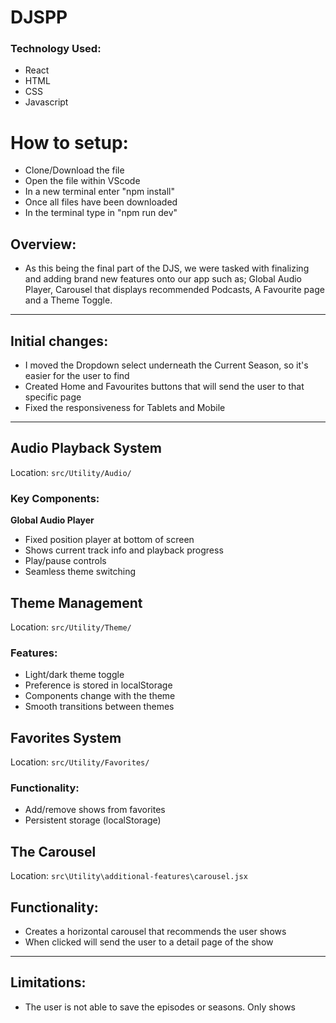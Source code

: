 # DJSPP

### Technology Used:

- React
- HTML
- CSS
- Javascript

# How to setup:

- Clone/Download the file
- Open the file within VScode
- In a new terminal enter "npm install"
- Once all files have been downloaded
- In the terminal type in "npm run dev"

## Overview:

- As this being the final part of the DJS, we were tasked with finalizing and adding brand new features onto our app such as;
  Global Audio Player, Carousel that displays recommended Podcasts, A Favourite page and a Theme Toggle.

---

## Initial changes:

- I moved the Dropdown select underneath the Current Season, so it's easier for the user to find
- Created Home and Favourites buttons that will send the user to that specific page
- Fixed the responsiveness for Tablets and Mobile

---

## Audio Playback System

Location: `src/Utility/Audio/`

### Key Components:

**Global Audio Player**

- Fixed position player at bottom of screen
- Shows current track info and playback progress
- Play/pause controls
- Seamless theme switching

## Theme Management

Location: `src/Utility/Theme/`

### Features:

- Light/dark theme toggle
- Preference is stored in localStorage
- Components change with the theme
- Smooth transitions between themes

## Favorites System

Location: `src/Utility/Favorites/`

### Functionality:

- Add/remove shows from favorites
- Persistent storage (localStorage)

## The Carousel

Location: `src\Utility\additional-features\carousel.jsx`

## Functionality:

- Creates a horizontal carousel that recommends the user shows
- When clicked will send the user to a detail page of the show

---

## Limitations:

- The user is not able to save the episodes or seasons. Only shows
